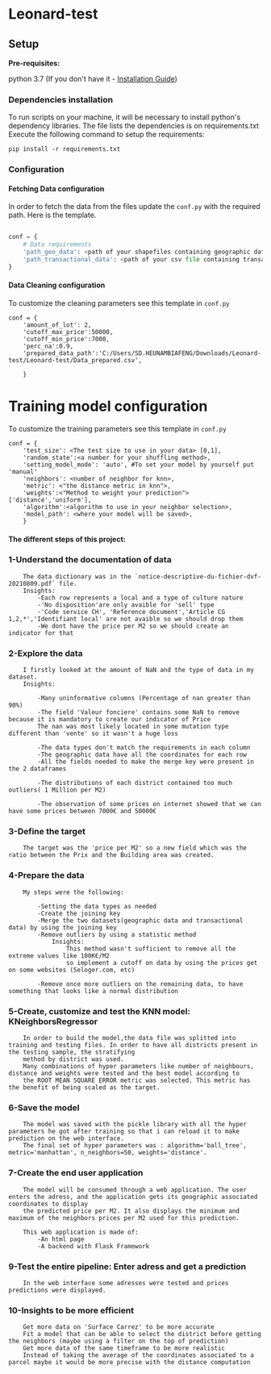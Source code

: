 # Leonard-test

## Setup
**Pre-requisites:**

python 3.7 (If you don't have it - [Installation Guide](https://websiteforstudents.com/installing-the-latest-python-3-7-on-ubuntu-16-04-18-04/))

### Dependencies installation
To run scripts on your machine, it will be necessary to install python's
 dependency libraries. The file lists the dependencies is on requirements.txt
 Execute the following command to setup the requirements:
```
pip install -r requirements.txt
```

### Configuration

#### Fetching Data configuration
In order to fetch the data from the files update the `conf.py`
with the required path.
Here is the template.

```conf.py

conf = {
    # Data requirements
    'path_geo_data': <path of your shapefiles containing geographic data>,
    'path_transactional_data': <path of your csv file containing transactional data>,
}
```
#### Data Cleaning configuration
To customize the cleaning parameters see this template in `conf.py`

```
conf = {
    'amount_of_lot': 2,
    'cutoff_max_price':50000,
    'cutoff_min_price':7000,
    'perc_na':0.9,
    'prepared_data_path':'C:/Users/SD.HEUNAMBIAFENG/Downloads/Leonard-test/Leonard-test/Data_prepared.csv',
    
    }
```
# Training model configuration
To customize the training parameters see this template in `conf.py`

```
conf = {
    'test_size': <The test size to use in your data> [0,1],
    'random_state':<a number for your shuffling method>,
    'setting_model_mode': 'auto', #To set your model by yourself put 'manual'
    'neighbors': <number of neighbor for knn>,
    'metric': <"the distance metric in knn">,
    'weights':<"Method to weight your prediction"> ['distance','uniform'],
    'algorithm':<algorithm to use in your neighbor selection>,
    'model_path': <where your model will be saved>,
    }
```

#### The different steps of this project:

### 1-Understand the documentation of data

        The data dictionary was in the `notice-descriptive-du-fichier-dvf-20210809.pdf` file.
        Insights:
            -Each row represents a local and a type of culture nature
            -'No disposition'are only avaible for 'sell' type
            -'Code service CH', 'Reference document','Article CG 1,2,*','Identifiant local' are not avaible so we should drop them
            -We dont have the price per M2 so we should create an indicator for that
### 2-Explore the data

        I firstly looked at the amount of NaN and the type of data in my dataset.
        Insights: 
            
            -Many uninformative columns (Percentage of nan greater than 90%)
            -The field 'Valeur fonciere' contains some NaN to remove because it is mandatory to create our indicator of Price
            The nan was most likely located in some mutation type different than 'vente' so it wasn't a huge loss
            
            -The data types don't match the requirements in each column
            -The geographic data have all the coordinates for each row
            -All the fields needed to make the merge key were present in the 2 dataframes
            
            -The distributions of each district contained too much outliers( 1 Million per M2)
			
            -The observation of some prices on internet showed that we can have some prices between 7000€ and 50000€
        
### 3-Define the target
        
        The target was the 'price per M2' so a new field which was the ratio between the Prix and the Building area was created.
        
### 4-Prepare the data
        My steps were the following:
            
            -Setting the data types as needed
            -Create the joining key
            -Merge the two datasets(geographic data and transactional data) by using the joining key
            -Remove outliers by using a statistic method
                Insights:
                    This method wasn't sufficient to remove all the extreme values like 100K€/M2
                    so implement a cutoff on data by using the prices get on some websites (Seloger.com, etc)
                    
            -Remove once more outliers on the remaining data, to have something that looks like a normal distribution
        
### 5-Create, customize and test the KNN model: KNeighborsRegressor

        In order to build the model,the data file was splitted into  training and testing files. In order to have all districts present in the testing sample, the stratifying
        method by district was used.
        Many combinations of hyper parameters like number of neighbours, distance and weights were tested and the best model according to
        the ROOT MEAN SQUARE ERROR metric was selected. This metric has the benefit of being scaled as the target.
        
### 6-Save the model

        The model was saved with the pickle library with all the hyper parameters he got after training so that i can reload it to make prediction on the web interface.
        The final set of hyper parameters was : algorithm='ball_tree', metric='manhattan', n_neighbors=50, weights='distance'.
        
### 7-Create the end user application

        The model will be consumed through a web application. The user enters the adress, and the application gets its geographic associated coordinates to display
        the predicted price per M2. It also displays the minimum and maximum of the neighbors prices per M2 used for this prediction.
        
        This web application is made of:
            -An html page
            -A backend with Flask Framework

### 9-Test the entire pipeline: Enter adress and get a prediction
        
        In the web interface some adresses were tested and prices predictions were displayed.
    
### 10-Insights to be more efficient
        Get more data on 'Surface Carrez' to be more accurate
        Fit a model that can be able to select the district before getting the neighbors (maybe using a filter on the top of prediction)
        Get more data of the same timeframe to be more realistic
        Instead of taking the average of the coordinates associated to a parcel maybe it would be more precise with the distance computation
        